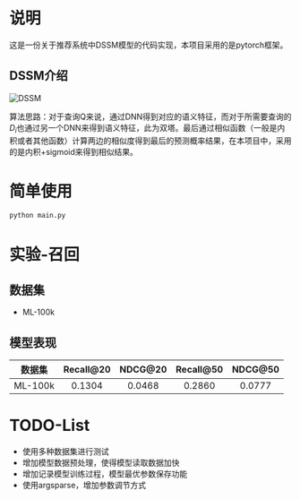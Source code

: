 # 说明

这是一份关于推荐系统中DSSM模型的代码实现，本项目采用的是pytorch框架。

## DSSM介绍

![DSSM](./pic/DSSM.png)

算法思路：对于查询Q来说，通过DNN得到对应的语义特征，而对于所需要查询的$D_i$也通过另一个DNN来得到语义特征，此为双塔。最后通过相似函数（一般是内积或者其他函数）计算两边的相似度得到最后的预测概率结果，在本项目中，采用的是内积+sigmoid来得到相似结果。

# 简单使用

```python
python main.py
```

# 实验-召回

## 数据集

* ML-100k

## 模型表现

| 数据集 | Recall@20 | NDCG@20 | Recall@50 | NDCG@50 |
| :-----: | :-------: | :-----: | :-------: | :-----: |
| ML-100k |  0.1304  | 0.0468 |  0.2860  | 0.0777 |

# TODO-List

* 使用多种数据集进行测试
* 增加模型数据预处理，使得模型读取数据加快
* 增加记录模型训练过程，模型最优参数保存功能
* 使用argsparse，增加参数调节方式
